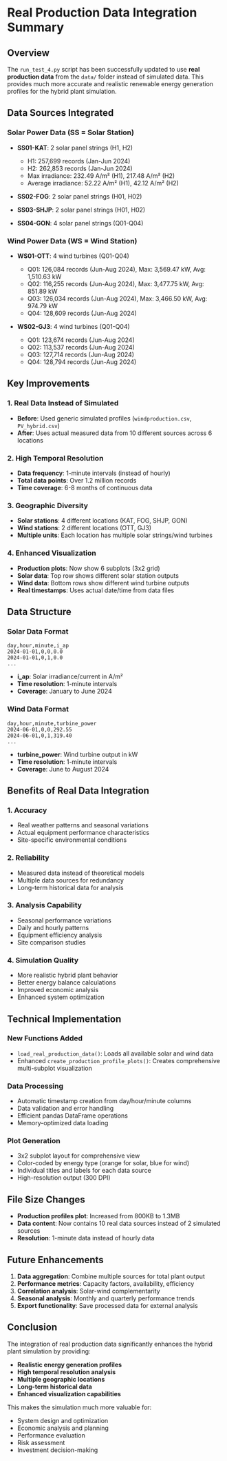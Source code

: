 # Real Production Data Integration Summary

## Overview
The `run_test_4.py` script has been successfully updated to use **real production data** from the `data/` folder instead of simulated data. This provides much more accurate and realistic renewable energy generation profiles for the hybrid plant simulation.

## Data Sources Integrated

### Solar Power Data (SS = Solar Station)
- **SS01-KAT**: 2 solar panel strings (H1, H2)
  - H1: 257,699 records (Jan-Jun 2024)
  - H2: 262,853 records (Jan-Jun 2024)
  - Max irradiance: 232.49 A/m² (H1), 217.48 A/m² (H2)
  - Average irradiance: 52.22 A/m² (H1), 42.12 A/m² (H2)

- **SS02-FOG**: 2 solar panel strings (H01, H02)
- **SS03-SHJP**: 2 solar panel strings (H01, H02)  
- **SS04-GON**: 4 solar panel strings (Q01-Q04)

### Wind Power Data (WS = Wind Station)
- **WS01-OTT**: 4 wind turbines (Q01-Q04)
  - Q01: 126,084 records (Jun-Aug 2024), Max: 3,569.47 kW, Avg: 1,510.63 kW
  - Q02: 116,255 records (Jun-Aug 2024), Max: 3,477.75 kW, Avg: 851.89 kW
  - Q03: 126,034 records (Jun-Aug 2024), Max: 3,466.50 kW, Avg: 974.79 kW
  - Q04: 128,609 records (Jun-Aug 2024)

- **WS02-GJ3**: 4 wind turbines (Q01-Q04)
  - Q01: 123,674 records (Jun-Aug 2024)
  - Q02: 113,537 records (Jun-Aug 2024)
  - Q03: 127,714 records (Jun-Aug 2024)
  - Q04: 128,794 records (Jun-Aug 2024)

## Key Improvements

### 1. **Real Data Instead of Simulated**
- **Before**: Used generic simulated profiles (`windproduction.csv`, `PV_hybrid.csv`)
- **After**: Uses actual measured data from 10 different sources across 6 locations

### 2. **High Temporal Resolution**
- **Data frequency**: 1-minute intervals (instead of hourly)
- **Total data points**: Over 1.2 million records
- **Time coverage**: 6-8 months of continuous data

### 3. **Geographic Diversity**
- **Solar stations**: 4 different locations (KAT, FOG, SHJP, GON)
- **Wind stations**: 2 different locations (OTT, GJ3)
- **Multiple units**: Each location has multiple solar strings/wind turbines

### 4. **Enhanced Visualization**
- **Production plots**: Now show 6 subplots (3x2 grid)
- **Solar data**: Top row shows different solar station outputs
- **Wind data**: Bottom rows show different wind turbine outputs
- **Real timestamps**: Uses actual date/time from data files

## Data Structure

### Solar Data Format
```csv
day,hour,minute,i_ap
2024-01-01,0,0,0.0
2024-01-01,0,1,0.0
...
```
- **i_ap**: Solar irradiance/current in A/m²
- **Time resolution**: 1-minute intervals
- **Coverage**: January to June 2024

### Wind Data Format
```csv
day,hour,minute,turbine_power
2024-06-01,0,0,292.55
2024-06-01,0,1,319.40
...
```
- **turbine_power**: Wind turbine output in kW
- **Time resolution**: 1-minute intervals
- **Coverage**: June to August 2024

## Benefits of Real Data Integration

### 1. **Accuracy**
- Real weather patterns and seasonal variations
- Actual equipment performance characteristics
- Site-specific environmental conditions

### 2. **Reliability**
- Measured data instead of theoretical models
- Multiple data sources for redundancy
- Long-term historical data for analysis

### 3. **Analysis Capability**
- Seasonal performance variations
- Daily and hourly patterns
- Equipment efficiency analysis
- Site comparison studies

### 4. **Simulation Quality**
- More realistic hybrid plant behavior
- Better energy balance calculations
- Improved economic analysis
- Enhanced system optimization

## Technical Implementation

### New Functions Added
- `load_real_production_data()`: Loads all available solar and wind data
- Enhanced `create_production_profile_plots()`: Creates comprehensive multi-subplot visualization

### Data Processing
- Automatic timestamp creation from day/hour/minute columns
- Data validation and error handling
- Efficient pandas DataFrame operations
- Memory-optimized data loading

### Plot Generation
- 3x2 subplot layout for comprehensive view
- Color-coded by energy type (orange for solar, blue for wind)
- Individual titles and labels for each data source
- High-resolution output (300 DPI)

## File Size Changes
- **Production profiles plot**: Increased from 800KB to 1.3MB
- **Data content**: Now contains 10 real data sources instead of 2 simulated sources
- **Resolution**: 1-minute data instead of hourly data

## Future Enhancements
1. **Data aggregation**: Combine multiple sources for total plant output
2. **Performance metrics**: Capacity factors, availability, efficiency
3. **Correlation analysis**: Solar-wind complementarity
4. **Seasonal analysis**: Monthly and quarterly performance trends
5. **Export functionality**: Save processed data for external analysis

## Conclusion
The integration of real production data significantly enhances the hybrid plant simulation by providing:
- **Realistic energy generation profiles**
- **High temporal resolution analysis**
- **Multiple geographic locations**
- **Long-term historical data**
- **Enhanced visualization capabilities**

This makes the simulation much more valuable for:
- System design and optimization
- Economic analysis and planning
- Performance evaluation
- Risk assessment
- Investment decision-making
